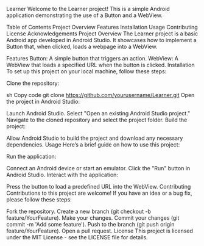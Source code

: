 Learner
Welcome to the Learner project! This is a simple Android application demonstrating the use of a Button and a WebView.

Table of Contents
Project Overview
Features
Installation
Usage
Contributing
License
Acknowledgements
Project Overview
The Learner project is a basic Android app developed in Android Studio. It showcases how to implement a Button that, when clicked, loads a webpage into a WebView.

Features
Button: A simple button that triggers an action.
WebView: A WebView that loads a specified URL when the button is clicked.
Installation
To set up this project on your local machine, follow these steps:

Clone the repository:

sh
Copy code
git clone https://github.com/yourusername/Learner.git
Open the project in Android Studio:

Launch Android Studio.
Select "Open an existing Android Studio project."
Navigate to the cloned repository and select the project folder.
Build the project:

Allow Android Studio to build the project and download any necessary dependencies.
Usage
Here’s a brief guide on how to use this project:

Run the application:

Connect an Android device or start an emulator.
Click the "Run" button in Android Studio.
Interact with the application:

Press the button to load a predefined URL into the WebView.
Contributing
Contributions to this project are welcome! If you have an idea or a bug fix, please follow these steps:

Fork the repository.
Create a new branch (git checkout -b feature/YourFeature).
Make your changes.
Commit your changes (git commit -m 'Add some feature').
Push to the branch (git push origin feature/YourFeature).
Open a pull request.
License
This project is licensed under the MIT License - see the LICENSE file for details.
